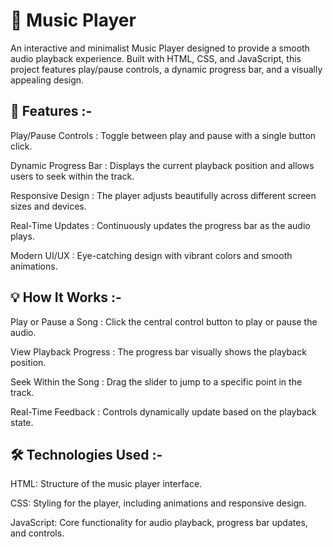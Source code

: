 # 🎵 Music Player

An interactive and minimalist Music Player designed to provide a smooth audio playback experience. Built with HTML, CSS, and JavaScript, this project features play/pause controls, a dynamic progress bar, and a visually appealing design.

## 🚀 Features :-

Play/Pause Controls : Toggle between play and pause with a single button click.

Dynamic Progress Bar : Displays the current playback position and allows users to seek within the track.

Responsive Design : The player adjusts beautifully across different screen sizes and devices.

Real-Time Updates : Continuously updates the progress bar as the audio plays.

Modern UI/UX : Eye-catching design with vibrant colors and smooth animations.

## 💡 How It Works :-

Play or Pause a Song : Click the central control button to play or pause the audio.

View Playback Progress : The progress bar visually shows the playback position.

Seek Within the Song : Drag the slider to jump to a specific point in the track.

Real-Time Feedback : Controls dynamically update based on the playback state.

## 🛠️ Technologies Used :-

HTML: Structure of the music player interface.

CSS: Styling for the player, including animations and responsive design.

JavaScript: Core functionality for audio playback, progress bar updates, and controls.
